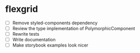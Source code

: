 # flexgrid

- [ ] Remove styled-components dependency
- [ ] Review the type implementation of PolymorphicComponent
- [ ] Rewrite tests
- [ ] Write documentation
- [ ] Make storybook examples look nicer
